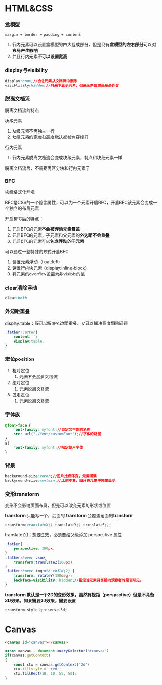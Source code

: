 # HTML&CSS

### 盒模型

`margin + border + padding + content`

1. 行内元素可以设置盒模型的四大组成部分，但是只有**盒模型的左右部分**可以对**布局产生影响**
2. 并且行内元素**不可以设置宽高**

### display与visibility

```css
display:none;//会让元素从文档流中删除
visiblility:hidden;//只是不显示元素，但是元素位置还是会保留
```

### 脱离文档流

脱离文档流的特点

块级元素

1. 块级元素不再独占一行
2. 块级元素的宽度和高度默认都被内容撑开

行内元素

1. 行内元素脱离文档流会变成块级元素，特点和块级元素一样

脱离文档流后，不需要再区分块和行内元素了

### BFC

块级格式化环境

BFC是CSS的一个隐含属性，可以为一个元素开启BFC，开启BFC该元素会变成一个独立的布局元素

开启BFC后的特点：

1. 开启BFC的元素**不会被浮动元素覆盖**
2. 开启BFC的元素，子元素和父元素的**外边距不会重叠**
3. 开启BFC的元素可以**包含浮动的子元素**

可以通过一些特殊的方式开启BFC

1. 设置元素浮动（float:left）
2. 设置行内块元素（display:inline-block）
3. 将元素的overflow设置为非visible的值

### clear清除浮动

```css
clear:both
```

### 外边距重叠

display:table；既可以解决外边距重叠，又可以解决高度塌陷问题

```css
.father::after{
    content:'';
    display:table;
}
```

### 定位position

1. 相对定位
   1. 元素不会脱离文档流
2. 绝对定位
   1. 元素脱离文档流
3. 固定定位
   1. 元素脱离文档流

### 字体族

```css
@font-face {
    font-family: myfont;//自定义字体的名称
    src: url("./font/customFont");//字体的路径
}
a{
    font-family: myfont;//指定使用字体
}
```

### 背景

```css
background-size:cover;//图片比例不变，元素铺满
background-size:contain;//比例不变，图片再元素中完整显示
```

### 变形transform

变形不会影响页面布局，但是可以改变元素的形状或位置

**transform** 只能写一个，后面的 **transform** 会覆盖前面的**transform**

```css
transform:translateX() translateY() translateZ();
```

translateZ()；想要生效，必须要给父级添加 perspective 属性

```css
.father{
    perspective: 300px;
}
.father:hover .son{
    transform:translateZ(100px)
}
.father:hover img:nth-child(2) {
    transform: rotateY(180deg);
    backface-visibility: hidden;//指定当元素背面朝向观察者时是否可见。
}
```

**transform 默认是一个2D的变形效果，虽然有视距（perspective）但是不具备3D效果。如果需要3D效果，需要设置** 

```css
transform-style：preserve-3d;
```

# Canvas

```html
<canvas id="canvas"></canvas>
```



```js
const canvas = document.querySelector("#canvas")
if(canvas.getContext)
{
    const ctx = canvas.getContext('2d')
    ctx.fillStyle = "red";
    ctx.fillRect(10, 10, 55, 50);
}
```

